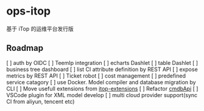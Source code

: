 # ops-itop
基于 iTop 的运维平台发行版

## Roadmap
[ ] auth by OIDC
[ ] TeemIp integration
[ ] echarts Dashlet
[ ] table Dashlet
[ ] business tree dashboard
[ ] list CI attribute definition by REST API
[ ] expose metrics by REST API
[ ] Ticket robot
[ ] cost management
[ ] predefined service catagory
[ ] use Docker. Model compiler and database migration by CLI
[ ] Move usefull extensions from [itop-extensions](https://github.com/ops-itop/itop-extensions)
[ ] Refactor [cmdbApi](https://github.com/ops-itop/cmdbApi)
[ ] VSCode plugin for XML model develop
[ ] multi cloud provider support(sync CI from aliyun, tencent etc)
